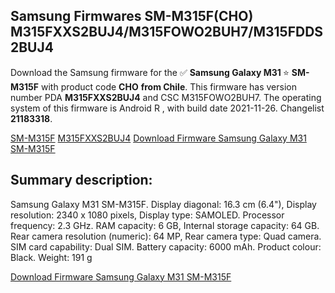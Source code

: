 <h2>Samsung Firmwares SM-M315F(CHO) M315FXXS2BUJ4/M315FOWO2BUH7/M315FDDS2BUJ4</h2>
Download the Samsung firmware for the ✅ <strong>Samsung Galaxy M31 </strong> ⭐ <strong>SM-M315F</strong> with product code <strong>CHO</strong> <strong> from Chile</strong>. This firmware has version number PDA <strong>M315FXXS2BUJ4</strong> and CSC M315FOWO2BUH7. The operating system of this firmware is Android R , with build date 2021-11-26. Changelist <strong>21183318</strong>.


[SM-M315F](https://samfirm.shop/samsung/model/SM-M315F)
[M315FXXS2BUJ4](https://samfirm.shop/samsung/pda/M315FXXS2BUJ4)
[Download Firmware Samsung Galaxy M31 SM-M315F](https://samfirm.shop/samsung/firmware/477963)
<h2>Summary description:</h2>
<p>Samsung Galaxy M31 SM-M315F. Display diagonal: 16.3 cm (6.4"), Display resolution: 2340 x 1080 pixels, Display type: SAMOLED. Processor frequency: 2.3 GHz. RAM capacity: 6 GB, Internal storage capacity: 64 GB. Rear camera resolution (numeric): 64 MP, Rear camera type: Quad camera. SIM card capability: Dual SIM. Battery capacity: 6000 mAh. Product colour: Black. Weight: 191 g</p>


[Download Firmware Samsung Galaxy M31 SM-M315F](https://samfirm.shop/samsung/firmware/477963)
